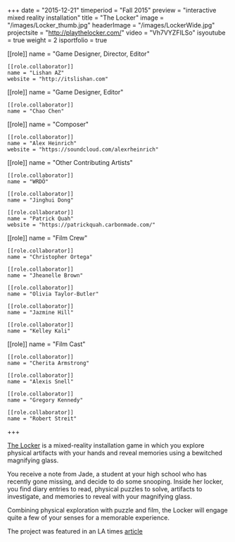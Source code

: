 +++
date = "2015-12-21"
timeperiod = "Fall 2015"
preview = "interactive mixed reality installation"
title = "The Locker"
image = "/images/Locker_thumb.jpg"
headerImage = "/images/LockerWide.jpg"
projectsite = "http://playthelocker.com/"
video = "Vh7VYZFILSo"
isyoutube = true
weight = 2
isportfolio = true

[[role]]
	name = "Game Designer, Director, Editor"

	[[role.collaborator]]
	name = "Lishan AZ"
	website = "http://itslishan.com"

[[role]]
	name = "Game Designer, Editor"

	[[role.collaborator]]
	name = "Chao Chen"

[[role]]
	name = "Composer"

	[[role.collaborator]]
	name = "Alex Heinrich"
	website = "https://soundcloud.com/alexrheinrich"

[[role]]
	name = "Other Contributing Artists"

	[[role.collaborator]]
	name = "WRDÖ"

	[[role.collaborator]]
	name = "Jinghui Dong"

	[[role.collaborator]]
	name = "Patrick Quah"
	website = "https://patrickquah.carbonmade.com/"

[[role]]
	name = "Film Crew"

	[[role.collaborator]]
	name = "Christopher Ortega"

	[[role.collaborator]]
	name = "Jheanelle Brown"

	[[role.collaborator]]
	name = "Olivia Taylor-Butler"

	[[role.collaborator]]
	name = "Jazmine Hill"

	[[role.collaborator]]
	name = "Kelley Kali"

[[role]]
	name = "Film Cast"

	[[role.collaborator]]
	name = "Cherita Armstrong"

	[[role.collaborator]]
	name = "Alexis Snell"

	[[role.collaborator]]
	name = "Gregory Kennedy"

	[[role.collaborator]]
	name = "Robert Streit"

+++

<a href = "http://playthelocker.com/" target = "_blank">The Locker</a> is a mixed-reality installation game in which you explore physical artifacts with your hands and reveal memories using a bewitched magnifying glass.

You receive a note from Jade, a student at your high school who has recently gone missing, and decide to do some snooping. Inside her locker, you find diary entries to read, physical puzzles to solve, artifacts to investigate, and memories to reveal with your magnifying glass.

Combining physical exploration with puzzle and film, the Locker will engage quite a few of your senses for a memorable experience.

The project was featured in an LA times [article](http://www.latimes.com/entertainment/herocomplex/la-et-hc-usc-women-video-game-design-program-20160124-htmlstory.html)



